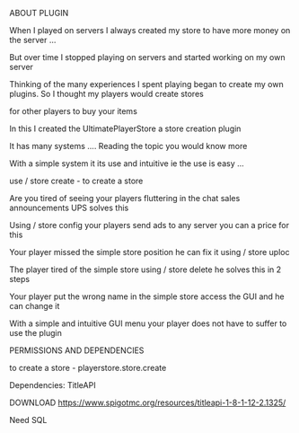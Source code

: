 

ABOUT PLUGIN

When I played on servers I always created my store to have more money on the server ...

But over time I stopped playing on servers and started working on my own server

Thinking of the many experiences I spent playing began to create my own plugins. So I thought my players would create stores

for other players to buy your items

In this I created the UltimatePlayerStore a store creation plugin

It has many systems .... Reading the topic you would know more

With a simple system it its use and intuitive ie the use is easy ...

use / store create - to create a store



Are you tired of seeing your players fluttering in the chat sales announcements UPS solves this

Using / store config your players send ads to any server you can a price for this



Your player missed the simple store position he can fix it using / store uploc



The player tired of the simple store using / store delete he solves this in 2 steps



Your player put the wrong name in the simple store access the GUI and he can change it



With a simple and intuitive GUI menu your player does not have to suffer to use the plugin




PERMISSIONS AND DEPENDENCIES

to create a store - playerstore.store.create

Dependencies: TitleAPI

DOWNLOAD https://www.spigotmc.org/resources/titleapi-1-8-1-12-2.1325/

Need SQL

